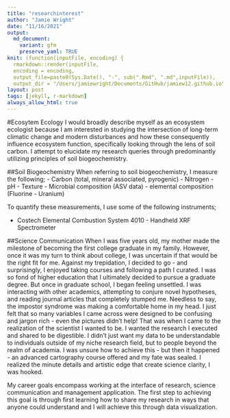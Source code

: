 ```yaml
---
title: "researchinterest"
author: "Jamie Wright"
date: "11/16/2021"
output:
  md_document:
    variant: gfm
    preserve_yaml: TRUE
knit: (function(inputFile, encoding) {
  rmarkdown::render(inputFile, 
  encoding = encoding, 
  output_file=paste0(Sys.Date(), "-", sub(".Rmd", ".md",inputFile)), 
  output_dir = "/Users/jamiewright/Documents/GitHub/jamiew12.github.io") })
layout: post
tags: [jekyll, r-markdown]
always_allow_html: true
---
```


\#Ecosytem Ecology I would broadly describe myself as an ecosystem
ecologist because I am interested in studying the intersection of
long-term climatic change and modern disturbances and how these
consequently influence ecosystem function, specifically looking through
the lens of soil carbon. I attempt to elucidate my research queries
through predominantly utilizing principles of soil biogeochemistry.

\#\#Soil Biogeochemistry When referring to soil biogeochemistry, I
measure the following; - Carbon (total, mineral associated, pyrogenic) -
Nitrogen - pH - Texture - Microbial composition (ASV data) - elemental
composition (Fluorine - Uranium)

To quantify these measurements, I use some of the following instruments;
- Costech Elemental Combustion System 4010 - Handheld XRF Spectrometer

\#\#Science Communication When I was five years old, my mother made the
milestone of becoming the first college graduate in my family. However,
once it was my turn to think about college, I was uncertain if that
would be the right fit for me. Against my trepidation, I decided to go -
and surprisingly, I enjoyed taking courses and following a path I
curated. I was so fond of higher education that I ultimately decided to
pursue a graduate degree. But once in graduate school, I began feeling
unsettled. I was interacting with other academics, attempting to conjure
novel hypotheses, and reading journal articles that completely stumped
me. Needless to say, the impostor syndrome was making a comfortable home
in my head. I just felt that so many variables I came across were
designed to be confusing and jargon rich - even the pictures didn’t
help! That was when I came to the realization of the scientist I wanted
to be. I wanted the research I executed and shared to be digestible. I
didn’t just want my data to be understandable to individuals outside of
my niche research field, but to people beyond the realm of academia. I
was unsure how to achieve this - but then it happened - an advanced
cartography course offered and my fate was sealed. I realized the minute
details and artistic edge that create science clarity, I was hooked.

My career goals encompass working at the interface of research, science
communication and management application. The first step to achieving
this goal is through first learning how to share my research in ways
that anyone could understand and I will achieve this through data
visualization.
